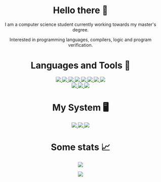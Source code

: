 <div align="center">
  <h1>Hello there 👋</h1>
</div>
<div align="center">
  I am a computer science student currently working towards my master's degree.
  <p>Interested in programming languages, compilers, logic and program verification.</p>
</div>


<div align="center">
  <h1>Languages and Tools 🔨</h1>
</div>
<div align="center">
  <a href="https://www.haskell.org/">
    <img src="https://img.shields.io/badge/-Haskell-5D4F85?logo=haskell&style=for-the-badge" />
  </a>
  <a href="https://www.rust-lang.org/">
    <img src="https://img.shields.io/badge/Rust-000000?style=for-the-badge&logo=rust&logoColor=white" />
  </a>
  <a href="https://www.java.com">
    <img src="https://img.shields.io/badge/Java-ED8B00?style=for-the-badge&logo=java&logoColor=white" />
  </a>
  <a href="https://www.python.org/">
    <img src="https://img.shields.io/badge/Python-3776AB?style=for-the-badge&logo=python&logoColor=white" />
  </a>
  <a href="https://docs.microsoft.com/en-us/dotnet/csharp/">
    <img src="https://img.shields.io/badge/C%23-239120?style=for-the-badge&logo=c-sharp&logoColor=white" />
  </a>
  <a href="https://www.javascript.com/">
    <img src="https://img.shields.io/badge/JavaScript-F7DF1E?style=for-the-badge&logo=javascript&logoColor=black" />
  </a>
  <a href="https://dart.dev/">
    <img src="https://img.shields.io/badge/Dart-0175C2?style=for-the-badge&logo=dart&logoColor=white" />
  </a>
  <a href="https://flutter.dev/">
    <img src="https://img.shields.io/badge/Flutter-02569B?style=for-the-badge&logo=flutter&logoColor=white" />
  </a>
</div>
<div align="center">
  <a href="https://neovim.io/">
    <img src="https://img.shields.io/badge/Neovim-57A143?style=for-the-badge&logo=neovim&logoColor=white" />
  </a>
  <a href="https://git-scm.com/">
    <img src="https://img.shields.io/badge/Git-F05032?style=for-the-badge&logo=git&logoColor=white" />
  </a>
  <a href="https://www.linux.org/">
    <img src="https://img.shields.io/badge/Linux-FCC624?style=for-the-badge&logo=linux&logoColor=white" />
  </a>
</div>

<div align="center">
  <h1>My System 🖥️</h1>
</div>
<div align="center">
  <a href="https://manjaro.org/">
    <img src="https://img.shields.io/badge/Manjaro-35BF5C?style=for-the-badge&logo=manjaro&logoColor=white" />
  </a>
  <a href="https://www.amd.com/en/products/cpu/amd-ryzen-5-5600x">
    <img src="https://img.shields.io/badge/Ryzen_5_5600X-ED1C24?style=for-the-badge&logo=amd&logoColor=white" />
  </a>
  <a href="https://www.amd.com/de/products/graphics/amd-radeon-rx-6800">
    <img src="https://img.shields.io/badge/Radeon_RX_6800-ED1C24?style=for-the-badge&logo=amd&logoColor=white" />
  </a>
</div>

<div align="center">
  <h1>Some stats 📈</h1>
</div>
<div align="center">
  <p>
    <img align="center" src="https://github-readme-stats.vercel.app/api?username=edgardSchi&show_icons=true&include_all_commits=true&theme=dracula" />
  </p>
  <p>
    <img align="center" src="https://github-readme-stats.vercel.app/api/top-langs/?username=edgardSchi&layout=compact&exclude_repo=SNServerMod&theme=dracula" />
  </p>
</div>



<!--
**edgardSchi/edgardSchi** is a ✨ _special_ ✨ repository because its `README.md` (this file) appears on your GitHub profile.

Here are some ideas to get you started:

- 🔭 I’m currently working on ...
- 🌱 I’m currently learning ...
- 👯 I’m looking to collaborate on ...
- 🤔 I’m looking for help with ...
- 💬 Ask me about ...
- 📫 How to reach me: ...
- 😄 Pronouns: ...
- ⚡ Fun fact: ...
-->
